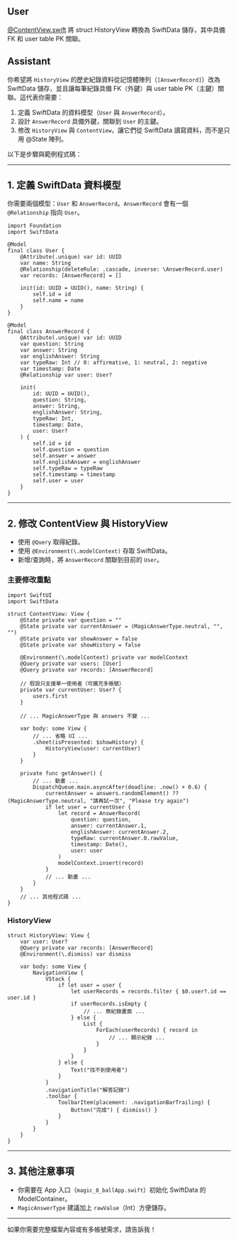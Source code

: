 ## User

 [@ContentView.swift](zed:///agent/file?path=%2FUsers%2Fjoseph-m2%2FDev%2F1141-Team_Magic_8_Ball%2Fmagic_8_ball%2FContentView.swift) 將 struct HistoryView 轉換為 SwiftData 儲存，其中具備 FK 和 user table PK 關聯。

## Assistant

你希望將 `HistoryView` 的歷史紀錄資料從記憶體陣列（`[AnswerRecord]`）改為 SwiftData 儲存，並且讓每筆紀錄具備 FK（外鍵）與 user table PK（主鍵）關聯。這代表你需要：

1. 定義 SwiftData 的資料模型（`User` 與 `AnswerRecord`）。
2. 設計 `AnswerRecord` 具備外鍵，關聯到 `User` 的主鍵。
3. 修改 `HistoryView` 與 `ContentView`，讓它們從 SwiftData 讀寫資料，而不是只用 @State 陣列。

以下是步驟與範例程式碼：

---

## 1. 定義 SwiftData 資料模型

你需要兩個模型：`User` 和 `AnswerRecord`。`AnswerRecord` 會有一個 `@Relationship` 指向 `User`。

```magic_8_ball/Models.swift#L1-44
import Foundation
import SwiftData

@Model
final class User {
    @Attribute(.unique) var id: UUID
    var name: String
    @Relationship(deleteRule: .cascade, inverse: \AnswerRecord.user)
    var records: [AnswerRecord] = []

    init(id: UUID = UUID(), name: String) {
        self.id = id
        self.name = name
    }
}

@Model
final class AnswerRecord {
    @Attribute(.unique) var id: UUID
    var question: String
    var answer: String
    var englishAnswer: String
    var typeRaw: Int // 0: affirmative, 1: neutral, 2: negative
    var timestamp: Date
    @Relationship var user: User?

    init(
        id: UUID = UUID(),
        question: String,
        answer: String,
        englishAnswer: String,
        typeRaw: Int,
        timestamp: Date,
        user: User?
    ) {
        self.id = id
        self.question = question
        self.answer = answer
        self.englishAnswer = englishAnswer
        self.typeRaw = typeRaw
        self.timestamp = timestamp
        self.user = user
    }
}
```

---

## 2. 修改 ContentView 與 HistoryView

- 使用 `@Query` 取得紀錄。
- 使用 `@Environment(\.modelContext)` 存取 SwiftData。
- 新增/查詢時，將 `AnswerRecord` 關聯到目前的 `User`。

### 主要修改重點

```magic_8_ball/ContentView.swift#L1-80
import SwiftUI
import SwiftData

struct ContentView: View {
    @State private var question = ""
    @State private var currentAnswer = (MagicAnswerType.neutral, "", "")
    @State private var showAnswer = false
    @State private var showHistory = false

    @Environment(\.modelContext) private var modelContext
    @Query private var users: [User]
    @Query private var records: [AnswerRecord]

    // 假設只支援單一使用者（可擴充多帳號）
    private var currentUser: User? {
        users.first
    }

    // ... MagicAnswerType 與 answers 不變 ...

    var body: some View {
        // ... 省略 UI ...
        .sheet(isPresented: $showHistory) {
            HistoryView(user: currentUser)
        }
    }

    private func getAnswer() {
        // ... 動畫 ...
        DispatchQueue.main.asyncAfter(deadline: .now() + 0.6) {
            currentAnswer = answers.randomElement() ?? (MagicAnswerType.neutral, "請再試一次", "Please try again")
            if let user = currentUser {
                let record = AnswerRecord(
                    question: question,
                    answer: currentAnswer.1,
                    englishAnswer: currentAnswer.2,
                    typeRaw: currentAnswer.0.rawValue,
                    timestamp: Date(),
                    user: user
                )
                modelContext.insert(record)
            }
            // ... 動畫 ...
        }
    }
    // ... 其他程式碼 ...
}
```

### HistoryView

```magic_8_ball/ContentView.swift#L81-120
struct HistoryView: View {
    var user: User?
    @Query private var records: [AnswerRecord]
    @Environment(\.dismiss) var dismiss

    var body: some View {
        NavigationView {
            VStack {
                if let user = user {
                    let userRecords = records.filter { $0.user?.id == user.id }
                    if userRecords.isEmpty {
                        // ... 無紀錄畫面 ...
                    } else {
                        List {
                            ForEach(userRecords) { record in
                                // ... 顯示紀錄 ...
                            }
                        }
                    }
                } else {
                    Text("找不到使用者")
                }
            }
            .navigationTitle("解答記錄")
            .toolbar {
                ToolbarItem(placement: .navigationBarTrailing) {
                    Button("完成") { dismiss() }
                }
            }
        }
    }
}
```

---

## 3. 其他注意事項

- 你需要在 App 入口（`magic_8_ballApp.swift`）初始化 SwiftData 的 ModelContainer。
- `MagicAnswerType` 建議加上 `rawValue`（Int）方便儲存。

---

如果你需要完整檔案內容或有多帳號需求，請告訴我！
